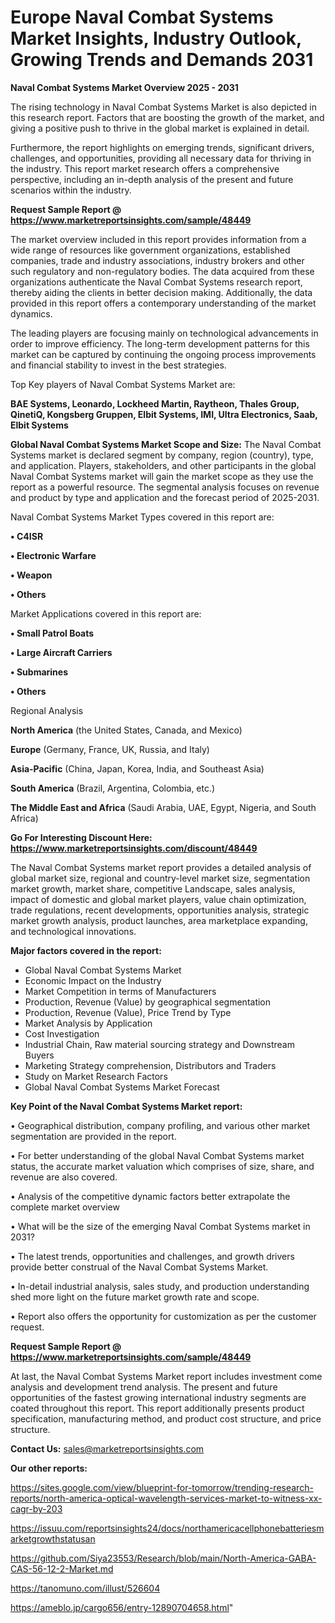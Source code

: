 # Europe Naval Combat Systems Market Insights, Industry Outlook, Growing Trends and Demands 2031

<Strong> Naval Combat Systems Market Overview 2025 - 2031</strong>

The rising technology in Naval Combat Systems Market is also depicted in this research report. Factors that are boosting the growth of the market, and giving a positive push to thrive in the global market is explained in detail.

Furthermore, the report highlights on emerging trends, significant drivers, challenges, and opportunities, providing all necessary data for thriving in the industry. This report market research offers a comprehensive perspective, including an in-depth analysis of the present and future scenarios within the industry.

<strong>Request Sample Report @ <a href=https://www.marketreportsinsights.com/sample/48449>https://www.marketreportsinsights.com/sample/48449</a></strong>

The market overview included in this report provides information from a wide range of resources like government organizations, established companies, trade and industry associations, industry brokers and other such regulatory and non-regulatory bodies. The data acquired from these organizations authenticate the Naval Combat Systems research report, thereby aiding the clients in better decision making. Additionally, the data provided in this report offers a contemporary understanding of the market dynamics.

The leading players are focusing mainly on technological advancements in order to improve efficiency. The long-term development patterns for this market can be captured by continuing the ongoing process improvements and financial stability to invest in the best strategies.

Top Key players of Naval Combat Systems Market are:

<strong>BAE Systems, Leonardo, Lockheed Martin, Raytheon, Thales Group, QinetiQ, Kongsberg Gruppen, Elbit Systems, IMI, Ultra Electronics, Saab, Elbit Systems</strong>

<strong><b>Global Naval Combat Systems Market Scope and Size:</b></strong>
The Naval Combat Systems market is declared segment by company, region (country), type, and application. Players, stakeholders, and other participants in the global Naval Combat Systems market will gain the market scope as they use the report as a powerful resource. The segmental analysis focuses on revenue and product by type and application and the forecast period of 2025-2031.

Naval Combat Systems Market Types covered in this report are:

<strong>•  C4ISR

•  Electronic Warfare

•  Weapon

•  Others</strong>

Market Applications covered in this report are:

<strong>•  Small Patrol Boats

•  Large Aircraft Carriers

•  Submarines

•  Others</strong> 

Regional Analysis

<strong>North America</strong> (the United States, Canada, and Mexico)

<strong>Europe</strong> (Germany, France, UK, Russia, and Italy)

<strong>Asia-Pacific</strong> (China, Japan, Korea, India, and Southeast Asia)

<strong>South America</strong> (Brazil, Argentina, Colombia, etc.)

<strong>The Middle East and Africa</strong> (Saudi Arabia, UAE, Egypt, Nigeria, and South Africa)

<strong>Go For Interesting Discount Here: <a href=https://www.marketreportsinsights.com/discount/48449>https://www.marketreportsinsights.com/discount/48449</a></strong>

The Naval Combat Systems market report provides a detailed analysis of global market size, regional and country-level market size, segmentation market growth, market share, competitive Landscape, sales analysis, impact of domestic and global market players, value chain optimization, trade regulations, recent developments, opportunities analysis, strategic market growth analysis, product launches, area marketplace expanding, and technological innovations.

<strong><b>Major factors covered in the report:</b></strong>
<ul>
  <li>Global Naval Combat Systems Market </li>
  <li>Economic Impact on the Industry</li>
  <li>Market Competition in terms of Manufacturers</li>
  <li>Production, Revenue (Value) by geographical segmentation</li>
  <li>Production, Revenue (Value), Price Trend by Type</li>
  <li>Market Analysis by Application</li>
  <li>Cost Investigation</li>
  <li>Industrial Chain, Raw material sourcing strategy and Downstream Buyers</li>
  <li>Marketing Strategy comprehension, Distributors and Traders</li>
  <li>Study on Market Research Factors</li>
  <li>Global Naval Combat Systems Market Forecast</li>
</ul>

<strong><b>Key Point of the Naval Combat Systems Market report:</b></strong>

• Geographical distribution, company profiling, and various other market segmentation are provided in the report.

• For better understanding of the global Naval Combat Systems market status, the accurate market valuation which comprises of size, share, and revenue are also covered.

• Analysis of the competitive dynamic factors better extrapolate the complete market overview

• What will be the size of the emerging Naval Combat Systems market in 2031?

• The latest trends, opportunities and challenges, and growth drivers provide better construal of the Naval Combat Systems Market.

• In-detail industrial analysis, sales study, and production understanding shed more light on the future market growth rate and scope.

• Report also offers the opportunity for customization as per the customer request.

<strong>Request Sample Report @ <a href=https://www.marketreportsinsights.com/sample/48449>https://www.marketreportsinsights.com/sample/48449</a></strong>

At last, the Naval Combat Systems Market report includes investment come analysis and development trend analysis. The present and future opportunities of the fastest growing international industry segments are coated throughout this report. This report additionally presents product specification, manufacturing method, and product cost structure, and price structure.

<strong>Contact Us:</strong>
sales@marketreportsinsights.com

<strong>Our other reports:</strong>

<a href=https://sites.google.com/view/blueprint-for-tomorrow/trending-research-reports/north-america-optical-wavelength-services-market-to-witness-xx-cagr-by-203>https://sites.google.com/view/blueprint-for-tomorrow/trending-research-reports/north-america-optical-wavelength-services-market-to-witness-xx-cagr-by-203</a>

<a href=https://issuu.com/reportsinsights24/docs/northamericacellphonebatteriesmarketgrowthstatusan>https://issuu.com/reportsinsights24/docs/northamericacellphonebatteriesmarketgrowthstatusan</a>

<a href=https://github.com/Siya23553/Research/blob/main/North-America-GABA-CAS-56-12-2-Market.md>https://github.com/Siya23553/Research/blob/main/North-America-GABA-CAS-56-12-2-Market.md</a>

<a href=https://tanomuno.com/illust/526604>https://tanomuno.com/illust/526604</a>

<a href=https://ameblo.jp/cargo656/entry-12890704658.html>https://ameblo.jp/cargo656/entry-12890704658.html</a>"
